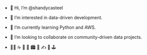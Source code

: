 - 👋 Hi, I’m @shandycasteel
- 👀 I’m interested in data-driven development.
- 🌱 I’m currently learning Python and AWS.
- 💞️ I’m looking to collaborate on community-driven data projects.

- 👨‍💻 ☕️  💾  🧪  🏙️  🤖  ✍️  🚀 🕹

<!---
shandycasteel/shandycasteel is a ✨ special ✨ repository because its `README.md` (this file) appears on your GitHub profile.
You can click the Preview link to take a look at your changes.
--->
